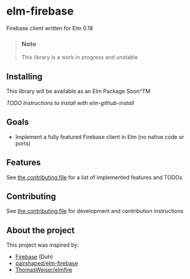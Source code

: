 # elm-firebase

Firebase client written for Elm 0.18

> ### Note
> This library is a work in progress and unstable

## Installing

This library will be available as an Elm Package Soon^TM

*TODO Instructions to install with elm-github-install*

## Goals

* Implement a fully featured Firebase client in Elm (no native code or ports)

## Features

See [the contributing file](CONTRIBUTING.md) for a list of implemented features and TODOs

## Contributing

See [the contributing file](CONTRIBUTING.md) for development and contribution instructions

## About the project

This project was inspired by:

* [Firebase](https://firebase.google.com/) (Duh)
* [pairshaped/elm-firebase](https://github.com/pairshaped/elm-firebase)
* [ThomasWeiser/elmfire](https://github.com/ThomasWeiser/elmfire)
